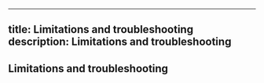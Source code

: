 
---
title: Limitations and troubleshooting
description: Limitations and troubleshooting
---


Limitations and troubleshooting
-------------------------------
    